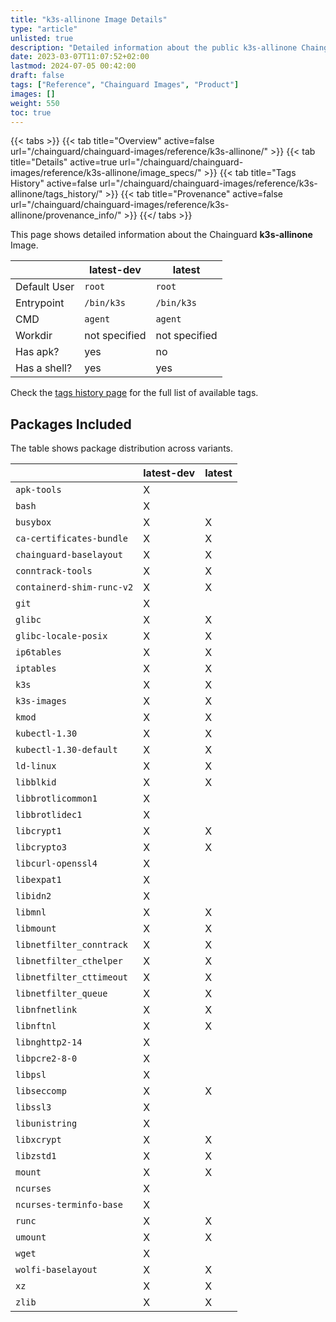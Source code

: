 ```yaml
---
title: "k3s-allinone Image Details"
type: "article"
unlisted: true
description: "Detailed information about the public k3s-allinone Chainguard Image."
date: 2023-03-07T11:07:52+02:00
lastmod: 2024-07-05 00:42:00
draft: false
tags: ["Reference", "Chainguard Images", "Product"]
images: []
weight: 550
toc: true
---
```


{{< tabs >}}
{{< tab title="Overview" active=false url="/chainguard/chainguard-images/reference/k3s-allinone/" >}}
{{< tab title="Details" active=true url="/chainguard/chainguard-images/reference/k3s-allinone/image_specs/" >}}
{{< tab title="Tags History" active=false url="/chainguard/chainguard-images/reference/k3s-allinone/tags_history/" >}}
{{< tab title="Provenance" active=false url="/chainguard/chainguard-images/reference/k3s-allinone/provenance_info/" >}}
{{</ tabs >}}

This page shows detailed information about the Chainguard **k3s-allinone** Image.

|              | latest-dev    | latest        |
|--------------|---------------|---------------|
| Default User | `root`        | `root`        |
| Entrypoint   | `/bin/k3s`    | `/bin/k3s`    |
| CMD          | `agent`       | `agent`       |
| Workdir      | not specified | not specified |
| Has apk?     | yes           | no            |
| Has a shell? | yes           | yes           |

Check the [tags history page](/chainguard/chainguard-images/reference/k3s-allinone/tags_history/) for the full list of available tags.

## Packages Included
The table shows package distribution across variants.

|                           | latest-dev | latest |
|---------------------------|------------|--------|
| `apk-tools`               | X          |        |
| `bash`                    | X          |        |
| `busybox`                 | X          | X      |
| `ca-certificates-bundle`  | X          | X      |
| `chainguard-baselayout`   | X          | X      |
| `conntrack-tools`         | X          | X      |
| `containerd-shim-runc-v2` | X          | X      |
| `git`                     | X          |        |
| `glibc`                   | X          | X      |
| `glibc-locale-posix`      | X          | X      |
| `ip6tables`               | X          | X      |
| `iptables`                | X          | X      |
| `k3s`                     | X          | X      |
| `k3s-images`              | X          | X      |
| `kmod`                    | X          | X      |
| `kubectl-1.30`            | X          | X      |
| `kubectl-1.30-default`    | X          | X      |
| `ld-linux`                | X          | X      |
| `libblkid`                | X          | X      |
| `libbrotlicommon1`        | X          |        |
| `libbrotlidec1`           | X          |        |
| `libcrypt1`               | X          | X      |
| `libcrypto3`              | X          | X      |
| `libcurl-openssl4`        | X          |        |
| `libexpat1`               | X          |        |
| `libidn2`                 | X          |        |
| `libmnl`                  | X          | X      |
| `libmount`                | X          | X      |
| `libnetfilter_conntrack`  | X          | X      |
| `libnetfilter_cthelper`   | X          | X      |
| `libnetfilter_cttimeout`  | X          | X      |
| `libnetfilter_queue`      | X          | X      |
| `libnfnetlink`            | X          | X      |
| `libnftnl`                | X          | X      |
| `libnghttp2-14`           | X          |        |
| `libpcre2-8-0`            | X          |        |
| `libpsl`                  | X          |        |
| `libseccomp`              | X          | X      |
| `libssl3`                 | X          |        |
| `libunistring`            | X          |        |
| `libxcrypt`               | X          | X      |
| `libzstd1`                | X          | X      |
| `mount`                   | X          | X      |
| `ncurses`                 | X          |        |
| `ncurses-terminfo-base`   | X          |        |
| `runc`                    | X          | X      |
| `umount`                  | X          | X      |
| `wget`                    | X          |        |
| `wolfi-baselayout`        | X          | X      |
| `xz`                      | X          | X      |
| `zlib`                    | X          | X      |

